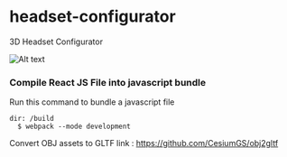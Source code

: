 # headset-configurator
3D Headset Configurator

![Alt text](/screenshot/SSHeadset.bmp?raw=true "Optional Title")

### Compile React JS File into javascript bundle

Run this command to bundle a javascript file

```text
dir: /build
  $ webpack --mode development
```

Convert OBJ assets to GLTF link :
https://github.com/CesiumGS/obj2gltf
